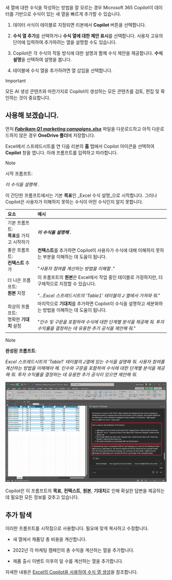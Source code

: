 
새 열에 대한 수식을 작성하는 방법을 잘 모르는 경우 Microsoft 365 Copilot이 데이터를 기반으로 수식이 있는 새 열을 빠르게 추가할 수 있습니다. 

1. 데이터 서식이 테이블로 지정되면 리본에서 **Copilot** 버튼을 선택합니다.

1. **수식 열 추가**를 선택하거나 **수식 열에 대한 제안 표시**를 선택합니다. 사용자 고유의 단어에 입력하여 추가하려는 열을 설명할 수도 있습니다.

1. Copilot은 각 수식의 작동 방식에 대한 설명과 함께 수식 제안을 제공합니다. **수식 설명**을 선택하여 설명을 봅니다.

1. 테이블에 수식 열을 추가하려면 열 삽입을 선택합니다.

> [!IMPORTANT]
> 모든 AI 생성 콘텐츠와 마찬가지로 Copilot이 생성하는 모든 콘텐츠를 검토, 편집 및 확인하는 것이 중요합니다.

## 사용해 보겠습니다.

먼저 **_[Fabrikam Q1 marketing campaigns.xlsx](https://go.microsoft.com/fwlink/?linkid=2269124)_** 파일을 다운로드하고 아직 다운로드하지 않은 경우 **OneDrive 폴더**에 저장합니다.

Excel에서 스프레드시트를 연 다음 리본의 **홈** 탭에서 Copilot 아이콘을 선택하여 **Copilot** 창을 엽니다. 아래 프롬프트를 입력하고 따라합니다.

> [!NOTE]
> 시작 프롬프트:
>
> _이 수식을 설명해 ._

이 간단한 프롬프트에서는 기본 **목표**인 _Excel 수식 설명_으로 시작합니다. 그러나 Copilot은 사용자가 이해하지 못하는 수식이 어떤 수식인지 알지 못합니다.

| 요소 | 예시 |
| :------ | :------- |
| 기본 프롬프트: <br>**목표**를 가지고 시작하기 | **_이 수식을 설명해 ._** |
| 좋은 프롬프트: <br>**컨텍스트** 추가 | **컨텍스트**를 추가하면 Copilot이 사용자가 수식에 대해 이해하지 못하는 부분을 이해하는 데 도움이 됩니다.<br><br>"_사용자 참여를 계산하는 방법을 이해할 ._" |
| 더 나은 프롬프트: <br>**원본** 지정 | 이 프롬프트의 **원본**은 Excel에서 작업 중인 테이블로 가정하지만, 더 구체적으로 지정할 수 있습니다.<br><br>"_...Excel 스프레드시트의 'Table1' 테이블의 J 열에서 가져와 줘._" |
| 최상의 프롬프트: <br>명확한 **기대치** 설정 | 마지막으로 **기대치**를 추가하면 Copilot이 수식을 설명하고 세분화하는 방법을 이해하는 데 도움이 됩니다.<br><br>"_인수 및 구문을 포함하여 수식에 대한 단계별 분석을 제공해 줘. 투자 수익률을 결정하는 데 유용한 추가 공식을 제안해 줘._" |

> [!NOTE]
> **완성된 프롬프트**:
>
> _Excel 스프레드시트의 'Table1' 테이블의 J열에 있는 수식을 설명해 줘. 사용자 참여를 계산하는 방법을 이해해야 해. 인수와 구문을 포함하여 수식에 대한 단계별 분석을 제공해 줘. 투자 수익률을 결정하는 데 유용한 추가 공식이 있으면 제안해 줘._

[![Excel의 Copilot을 사용하여 작성한 프롬프트 결과 스크린샷.](../media/copilot-explain-formula-results-excel.png)](../media/copilot-explain-formula-results-excel.png#lightbox)

Copilot은 이 프롬프트의 **목표**, **컨텍스트**, **원본**, **기대치**로 인해 확실한 답변을 제공하는 데 필요한 모든 정보를 갖추고 있습니다.

## 추가 탐색

이러한 프롬프트를 시작점으로 사용합니다. 필요에 맞게 복사하고 수정합니다. 

- 새 열에서 제품당 총 비용을 계산합니다. 

- 2022년 각 마케팅 캠페인의 총 수익을 계산하는 열을 추가합니다. 

- 제품 출시 이벤트 이후의 일 수를 계산하는 열을 추가합니다. 

자세한 내용은 [Excel의 Copilot을 사용하여 수식 열 생성](https://support.microsoft.com/office/generate-formula-columns-with-copilot-in-excel-d866d926-9791-4e5f-be2a-c6dd9e587a47)을 참조합니다.